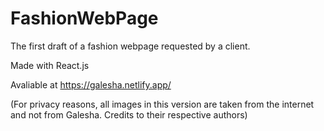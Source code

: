 # FashionWebPage
The first draft of a fashion webpage requested by a client. 

Made with React.js

Avaliable at https://galesha.netlify.app/

(For privacy reasons, all images in this version are taken from the internet and not from Galesha. Credits to their respective authors) 
